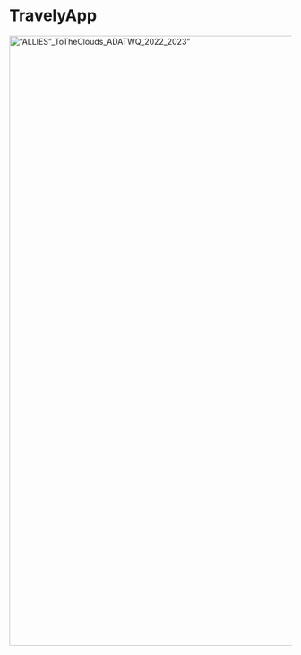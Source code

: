# TravelyApp

<img width="1088" alt="“ALLIES”_ToTheClouds_ADATWQ_2022_2023”" src="https://user-images.githubusercontent.com/85529608/212027887-34995158-793b-41dc-b31d-5ab6ade7cce1.png">



